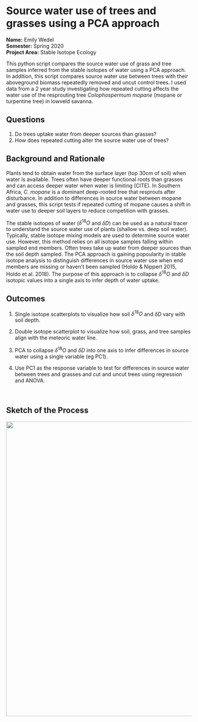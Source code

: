 # Source water use of trees and grasses using a PCA approach

**Name:** Emily Wedel<br>
**Semester:** Spring 2020 <br>
**Project Area:** Stable Isotope Ecology

This python script compares the source water use of grass and tree samples inferred from the stable isotopes of water using a PCA approach. In addition, this script compares source water use between trees with their aboveground biomass repeatedly removed and uncut control trees. I used data from a 2 year study investigating how repeated cutting affects the water use of the resprouting tree *Colophospermum mopane* (mopane or turpentine tree) in lowveld savanna.

## Questions <br>
1. Do trees uptake water from deeper sources than grasses?
2. How does repeated cutting alter the source water use of trees?

## Background and Rationale <br>
Plants tend to obtain water from the surface layer (top 30cm of soil) when water is available. Trees often have deeper functional roots than grasses and can access deeper water when water is limiting (CITE). In Southern Africa, *C. mopane* is a dominant deep-rooted tree that resprouts after disturbance. In addition to differences in source water between mopane and grasses, this script tests if repeated cutting of mopane causes a shift in water use to deeper soil layers to reduce competition with grasses. 

The stable isotopes of water ($\delta {^1}{^8}{O}$ and $\delta D$) can be used as a natural tracer to understand the source water use of plants (shallow vs. deep soil water). Typically, stable isotope mixing models are used to determine source water use. However, this method relies on all isotope samples falling within sampled end members. Often trees take up water from deeper sources than the soil depth sampled. The PCA approach is gaining popoularity in stable isotope analysis to distinguish differences in source water use when end members are missing or haven't been sampled (Holdo & Nippert 2015, Holdo et al. 2018). The purpose of this approach is to collapse $\delta {^1}{^8}{O}$ and $\delta D$ isotopic values into a single axis to infer depth of water uptake.

## Outcomes <br>
1. Single isotope scatterplots to visualize how soil $\delta {^1}{^8}{O}$ and $\delta D$ vary with soil depth.

2. Double isotope scatterplot to visualize how soil, grass, and tree samples align with the meteoric water line.

3. PCA to collapse $\delta {^1}{^8}{O}$ and $\delta D$ into one axis to infer differences in source water  using a single variable (eg PC1).

4. Use PC1 as the response variable to test for differences in source water between trees and grasses and cut and uncut trees using regression and ANOVA.

<br>

## Sketch of the Process
<img src="sketch.png" width="800" />